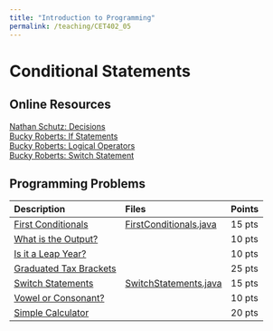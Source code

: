 ```yaml
---
title: "Introduction to Programming"
permalink: /teaching/CET402_05
---
```


# Conditional Statements

## Online Resources
[Nathan Schutz: Decisions](https://www.youtube.com/playlist?list=PLEH2kL-crMGEsmCqWIE0YD0Q4fPdVw4mh)  
[Bucky Roberts: If Statements](https://youtu.be/iMeaovDbgkQ)  
[Bucky Roberts: Logical Operators](https://youtu.be/PAaqgTr7Cx4)  
[Bucky Roberts: Switch Statement](https://youtu.be/RVRPmeccFT0)  

## Programming Problems

| Description           |Files   | Points |
| :-------------------- | :----- | :----- |
| [First Conditionals](/files/CET402/05_FirstConditionals.pdf) |[FirstConditionals.java](/files/CET402/FirstConditional.java) | 15 pts |
| [What is the Output?](/files/CET402/05_WhatIsTheOutput.pdf)    |       | 10 pts |
| [Is it a Leap Year?](/files/CET402/05_LeapYear.pdf) |        | 10 pts |
| [Graduated Tax Brackets](/files/CET402/05_GraduatedTax.pdf) |        | 25 pts |
| [Switch Statements](/files/CET402/05_SwitchStatements.pdf) |[SwitchStatements.java](/files/CET402/SwitchStatements.java) | 15 pts |
| [Vowel or Consonant?](/files/CET402/05_VowelConsonant.pdf) |        | 10 pts |
| [Simple Calculator](/files/CET402/05_SimpleCalculator.pdf) |        | 20 pts |

